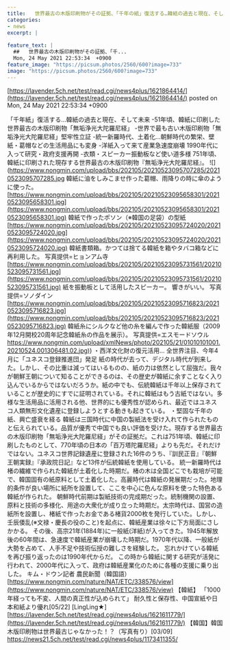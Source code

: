 ```yaml
---
title:   世界最古の木版印刷物がその証拠、「千年の紙」復活する…韓紙の過去と現在、そして未来  
categories:
- news
excerpt: |
  
feature_text: |
  ##   世界最古の木版印刷物がその証拠、「千...
  Mon, 24 May 2021 22:53:34  +0900
feature_image: "https://picsum.photos/2560/600?image=733"
image: "https://picsum.photos/2560/600?image=733"
---
```


[https://lavender.5ch.net/test/read.cgi/news4plus/1621864414/](https://lavender.5ch.net/test/read.cgi/news4plus/1621864414/)
posted on Mon, 24 May 2021 22:53:34  +0900

<!--more-->

「千年紙」復活する…韓紙の過去と現在、そして未来 -51年頃、韓紙に印刷した世界最古の木版印刷物「無垢浄光大陀羅尼経」 -世界で最も古い木版印刷物「無垢浄光大陀羅尼経」堅牢性立証 -統一新羅時代、土着化…朝鮮時代の繁栄、壁紙・葛帽などの生活用品にも変身 -洋紙入って来て産業急速度崩壊 1990年代に入って研究・政府支援再開 -衣類・スピーカー振動板など使い道多様 751年頃、韓紙に印刷された現存する世界最古の木版印刷物『無垢浄光大陀羅尼経』。 ![](https://www.nongmin.com/upload/bbs/202105/20210523095707285/20210523095707285.jpg 韓紙に油をしみこませ作った葛帽、雨降りの時に傘のように使った。 [https://www.nongmin.com/upload/bbs/202105/20210523095658301/20210523095658301.jpg](https://www.nongmin.com/upload/bbs/202105/20210523095658301/20210523095658301.jpg) 韓紙で作ったポソン（※韓国の足袋）の型紙 [https://www.nongmin.com/upload/bbs/202105/20210523095724020/20210523095724020.jpg](https://www.nongmin.com/upload/bbs/202105/20210523095724020/20210523095724020.jpg) 韓紙書類箱。かつては捨てる韓紙を箱やタバコ箱などに再利用した。 写真提供=ヒョンアム寺 [https://www.nongmin.com/upload/bbs/202105/20210523095731561/20210523095731561.jpg](https://www.nongmin.com/upload/bbs/202105/20210523095731561/20210523095731561.jpg) 紙を振動板として活用したスピーカー。 響きがいい。 写真提供=ソノダイン [https://www.nongmin.com/upload/bbs/202105/20210523095716823/20210523095716823.jpg](https://www.nongmin.com/upload/bbs/202105/20210523095716823/20210523095716823.jpg) 韓紙糸にシルクなど他の糸を編んで作った韓紙服（2009年12月開校20周年記念韓紙糸の作品を展示）。 写真提供=エスモードソウル [https://www.nongmin.com/upload/xmlNews/photo/202105/21/01010101001.20210524.001306481.02.jpg)](https://www.nongmin.com/upload/xmlNews/photo/202105/21/01010101001.20210524.001306481.02.jpg)) ・西洋文化財の復元活用… 全世界注目、今年4月に「ユネスコ登録推進団」発足 紙の時代が去って、デジタル時代が到来した。しかし、その比重は減ってはいるものの、紙の力は依然として屈強だ。我々が朝鮮王朝について知ることができるのは、その歴史が韓紙に余すことなく入り込んでいるからではないだろうか。紙の中でも、伝統韓紙は千年以上保存されていることが歴史的にすでに証明されている。それに韓紙はもう古紙ではない。多様な生活用品に活用される他、世界的にも優秀性が認められ、最近ではユネスコ人類無形文化遺産に登録しようとする動きも起きている。 ・堅固な千年の紙、興亡盛衰を経る 韓紙は三国時代に中国の製紙法を受け入れて作られたものと伝えられている。品質が優秀で中国でも良い評価を受けた。現存する世界最古の木版印刷物「無垢浄光大陀羅尼経」がその証拠だ。これは751年頃、韓紙に印刷したものとして、770年頃の日本の「百万塔陀羅尼経」よりも先だ。それだけではない。ユネスコ世界記録遺産に登録された16件のうち、『訓民正音』『朝鮮王朝実録』『承政院日記』など13件が伝統韓紙を使用している。 統一新羅時代は楮の繊維で作られた韓紙が土着化した時期だ。楮の木は全国どこでも栽培が可能で、韓国固有の紙原料として土着化した。高麗時代は韓紙の発展期だった。地理的条件が良い場所に紙所を設置して、ここを中心に色んな原料を使った特色ある韓紙が作られた。 朝鮮時代前期は製紙技術の完成期だった。統制機関の設置、原料と技術の多様化、用途の大衆化が成り立った時期だ。太宗時代は、国営の造紙所を設置し、楮紙で作ったお金である楮貨2000枚を発行していた。しかし、壬辰倭乱(※文禄・慶長の役のこと)を起点に、韓紙産業は徐々に下方局面にさしかかる。 その後、高宗21年(1884年)に一般紙(洋紙)が入ってきた。1945年解放後の60年間は、急速度で韓紙産業が崩壊した時期だ。1970年代以降、一般紙が大勢を占めて、人手不足や技術伝授の難しさを経験した。 忘れかけている韓紙を再び振り返ったのは1990年代からだ。 この時から韓紙に関する研究が活発に行われて、2000年代に入って、政府は韓紙産業化のために各種の支援に乗り出した。 キム・ドウン記者 農民新聞（韓国語） [https://www.nongmin.com/nature/NAT/ETC/338576/view](https://www.nongmin.com/nature/NAT/ETC/338576/view) 【韓紙】 「1000年経っても不変、人間の真正性が込められて」 耐久性と保存性、中国宣紙や日本和紙より優れ[05/22] [LingLing★] [https://lavender.5ch.net/test/read.cgi/news4plus/1621611779/](https://lavender.5ch.net/test/read.cgi/news4plus/1621611779/) 【韓国】韓国木版印刷物は世界最古じゃなかった！？（写真有り）[03/09] https://news21.5ch.net/test/read.cgi/news4plus/1173411355/
